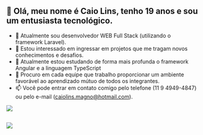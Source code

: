 ## 👋 Olá, meu nome é Caio Lins, tenho 19 anos e sou um entusiasta tecnológico.
- 👔 Atualmente sou desenvolvedor WEB Full Stack (utilizando o framework Laravel).
- 👀 Estou interessado em ingressar em projetos que me tragam novos conhecimentos e desafios.
- 🌱 Atualmente estou estudando de forma mais profunda o framework Angular e a linguagem TypeScript
- 💞️ Procuro em cada equipe que trabalho proporcionar um ambiente favorável ao aprendizado mútuo de todos os integrantes.
- 📫 Você pode entrar em contato comigo pelo telefone (11 9 4949-4847) ou pelo e-mail (caiolins.magno@hotmail.com).

<a href="https://github.com/anuraghazra/github-readme-stats">
  <img align="center" src="https://github-readme-stats.vercel.app/api/?username=caiolins123&repo=github-readme-stats" />
</a>

##

<a href="https://github.com/anuraghazra/github-readme-stats">
   <img align="center" src="https://github-readme-stats.vercel.app/api/top-langs/?username=caiolins123" /> 
</a>
